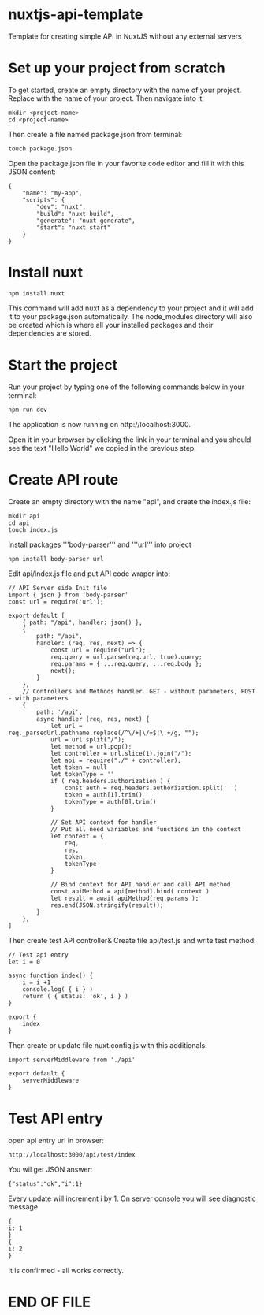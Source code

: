 # nuxtjs-api-template
Template for creating simple API in NuxtJS without any external servers 

# Set up your project from scratch

To get started, create an empty directory with the name of your project.
Replace <project-name> with the name of your project. Then navigate into it:

    mkdir <project-name>
    cd <project-name>

Then create a file named package.json from terminal:

    touch package.json

Open the package.json file in your favorite code editor and fill it with this JSON content:

    {
        "name": "my-app",
        "scripts": {
            "dev": "nuxt",
            "build": "nuxt build",
            "generate": "nuxt generate",
            "start": "nuxt start"
        }
    }

# Install nuxt    

    npm install nuxt

This command will add nuxt as a dependency to your project and it will add it to your package.json automatically. The node_modules directory will also be created which is where all your installed packages and their dependencies are stored.




# Start the project

Run your project by typing one of the following commands below in your terminal:

    npm run dev

The application is now running on http://localhost:3000.

Open it in your browser by clicking the link in your terminal and you should see the text "Hello World" we copied in the previous step.

# Create  API route

Create an empty directory with the name "api", and create the index.js file:

    mkdir api
    cd api
    touch index.js

Install packages '''body-parser''' and '''url''' into project

    npm install body-parser url

Edit api/index.js file and put API code wraper into:

    // API Server side Init file
    import { json } from 'body-parser'
    const url = require('url');

    export default [
        { path: "/api", handler: json() },
        {
            path: "/api",
            handler: (req, res, next) => {
                const url = require("url");
                req.query = url.parse(req.url, true).query;
                req.params = { ...req.query, ...req.body };
                next();
            }
        },
        // Controllers and Methods handler. GET - without parameters, POST - with parameters
        {
            path: '/api',
            async handler (req, res, next) {
                let url = req._parsedUrl.pathname.replace(/^\/+|\/+$|\.+/g, "");
                url = url.split("/");
                let method = url.pop();
                let controller = url.slice(1).join("/");
                let api = require("./" + controller);
                let token = null
                let tokenType = ''
                if ( req.headers.authorization ) {
                    const auth = req.headers.authorization.split(' ')
                    token = auth[1].trim()
                    tokenType = auth[0].trim()
                }

                // Set API context for handler
                // Put all need variables and functions in the context
                let context = {
                    req,
                    res,
                    token,
                    tokenType
                }

                // Bind context for API handler and call API method
                const apiMethod = api[method].bind( context )
                let result = await apiMethod(req.params );
                res.end(JSON.stringify(result));
            }
        },
    ]

Then create test API controller& Create file api/test.js and write test method:

    // Test api entry
    let i = 0

    async function index() {
        i = i +1
        console.log( { i } )
        return ( { status: 'ok', i } )        
    }

    export {
        index
    }


Then create or update file nuxt.config.js with this additionals:

    import serverMiddleware from './api'

    export default {
        serverMiddleware
    }


# Test API entry

open api entry url in browser:

    http://localhost:3000/api/test/index

You wil get JSON answer:

    {"status":"ok","i":1}

Every update will increment i by 1. On server console you will see diagnostic message

    {                                                                                               i: 1
    }
    {                                                                                               i: 2
    }

It is confirmed - all works correctly.
# END OF FILE


